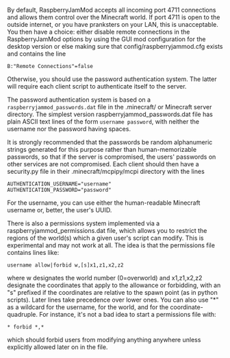 By default, RaspberryJamMod accepts all incoming port 4711 connections and allows them control over the Minecraft
world. If port 4711 is open to the outside internet, or you have pranksters on your LAN, this is unacceptable. You then
have a choice: either disable remote connections in the RaspberryJamMod options by using the GUI mod configuration for the desktop 
version or else making sure that config/raspberryjammod.cfg exists and contains the line 

    B:"Remote Connections"=false

Otherwise, you should use the password authentication system. The latter will require each client script to authenticate 
itself to the server.

The password authentication system is based on a `raspberryjammod_passwords.dat` file in the .minecraft/ or Minecraft 
server directory. The simplest version raspberryjammod_passwords.dat file has plain ASCII text lines of the form `username password`, 
with neither the username nor the password having spaces. 

It is strongly recommended that the passwords be random alphanumeric strings generated for this purpose rather than 
human-memorizable passwords, so that if the server is compromised, the users' passwords on other services are not 
compromised. Each client should then have a security.py file in their .minecraft/mcpipy/mcpi directory with the lines 

    AUTHENTICATION_USERNAME="username"
    AUTHENTICATION_PASSWORD="password"
    
For the username, you can use either the human-readable Minecraft username or, better, the user's UUID.

There is also a permissions system implemented via a raspberryjammod_permissions.dat file, which allows you to restrict
the regions of the world(s) which a given user's script can modify. This is experimental and may not work at all. The
idea is that the permissions file contains lines like:

    username allow|forbid w,[s]x1,z1,x2,z2
    
where w designates the world number (0=overworld) and x1,z1,x2,z2 designate the coordinates that apply to the allowance or 
forbidding, with an "s" prefixed if the coordinates are relative to the spawn point (as in python scripts). Later lines 
take precedence over lower ones. You can also use "*" as a wildcard for the username, for the world, and for the 
coordinate-quadruple. For instance, it's not a bad idea to start a permissions file with:

    * forbid *,*
    
which should forbid users from modifying anything anywhere unless explicitly allowed later on in the file.

